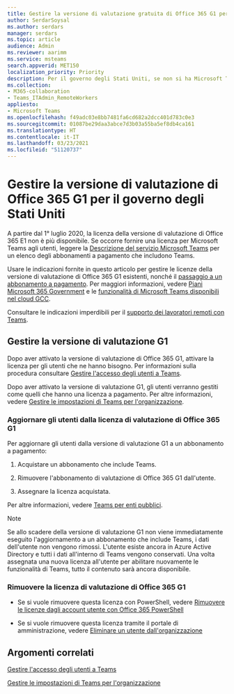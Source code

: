 ```yaml
---
title: Gestire la versione di valutazione gratuita di Office 365 G1 per il governo degli Stati Uniti
author: SerdarSoysal
ms.author: serdars
manager: serdars
ms.topic: article
audience: Admin
ms.reviewer: aarimm
ms.service: msteams
search.appverid: MET150
localization_priority: Priority
description: Per il governo degli Stati Uniti, se non si ha Microsoft Teams ma serve in fretta, distribuire la versione di valutazione di Office 365 G1 agli utenti che hanno l'esigenza di lavorare in remoto o da casa a seguito dell'epidemia di COVID-19 (coronavirus).
ms.collection:
- M365-collaboration
- Teams_ITAdmin_RemoteWorkers
appliesto:
- Microsoft Teams
ms.openlocfilehash: f49adc03e8bb7481fa6cd682a2dcc401d783c0e3
ms.sourcegitcommit: 01087be29daa3abce7d3b03a55ba5ef8db4ca161
ms.translationtype: HT
ms.contentlocale: it-IT
ms.lasthandoff: 03/23/2021
ms.locfileid: "51120737"
---
```

<a name="manage-the-office-365-g1-trial-for-us-government"></a>Gestire la versione di valutazione di Office 365 G1 per il governo degli Stati Uniti 
==============================

A partire dal 1° luglio 2020, la licenza della versione di valutazione di Office 365 E1 non è più disponibile. Se occorre fornire una licenza per Microsoft Teams agli utenti, leggere la [Descrizione del servizio Microsoft Teams](/office365/servicedescriptions/teams-service-description) per un elenco degli abbonamenti a pagamento che includono Teams. 

Usare le indicazioni fornite in questo articolo per gestire le licenze della versione di valutazione di Office 365 G1 esistenti, nonché il [passaggio a un abbonamento a pagamento](#upgrade-users-from-the-office-365-g1-trial-license). Per maggiori informazioni, vedere [Piani Microsoft 365 Government](https://www.microsoft.com/microsoft-365/government/compare-office-365-government-plans) e le [funzionalità di Microsoft Teams disponibili nel cloud GCC](plan-for-government-gcc.md).

Consultare le indicazioni imperdibili per il [supporto dei lavoratori remoti con Teams](support-remote-work-with-teams.md).

## <a name="manage-the-g1-trial"></a>Gestire la versione di valutazione G1

Dopo aver attivato la versione di valutazione di Office 365 G1, attivare la licenza per gli utenti che ne hanno bisogno. Per informazioni sulla procedura consultare [Gestire l'accesso degli utenti a Teams](user-access.md).

Dopo aver attivato la versione di valutazione G1, gli utenti verranno gestiti come quelli che hanno una licenza a pagamento. Per altre informazioni, vedere [Gestire le impostazioni di Teams per l'organizzazione](enable-features-office-365.md).

### <a name="upgrade-users-from-the-office-365-g1-trial-license"></a>Aggiornare gli utenti dalla licenza di valutazione di Office 365 G1

Per aggiornare gli utenti dalla versione di valutazione G1 a un abbonamento a pagamento:

1.  Acquistare un abbonamento che include Teams.

2.  Rimuovere l'abbonamento di valutazione di Office 365 G1 dall'utente.

3.  Assegnare la licenza acquistata.

Per altre informazioni, vedere [Teams per enti pubblici](expand-teams-across-your-org/teams-for-government-landing-page.md).

> [!NOTE]
> Se allo scadere della versione di valutazione G1 non viene immediatamente eseguito l'aggiornamento a un abbonamento che include Teams, i dati dell'utente non vengono rimossi. L'utente esiste ancora in Azure Active Directory e tutti i dati all'interno di Teams vengono conservati. Una volta assegnata una nuova licenza all'utente per abilitare nuovamente le funzionalità di Teams, tutto il contenuto sarà ancora disponibile.
> 
### <a name="remove-an-office-365-g1-trial-license"></a>Rimuovere la licenza di valutazione di Office 365 G1

  - Se si vuole rimuovere questa licenza con PowerShell, vedere [Rimuovere le licenze dagli account utente con Office 365 PowerShell](/office365/enterprise/powershell/remove-licenses-from-user-accounts-with-office-365-powershell)

  - Se si vuole rimuovere questa licenza tramite il portale di amministrazione, vedere [Eliminare un utente dall'organizzazione](/microsoft-365/admin/add-users/delete-a-user)

## <a name="related-topics"></a>Argomenti correlati

[Gestire l'accesso degli utenti a Teams](user-access.md)

[Gestire le impostazioni di Teams per l'organizzazione](enable-features-office-365.md)